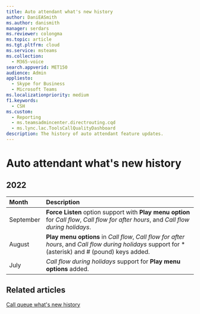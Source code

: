 ```yaml
---
title: Auto attendant what's new history
author: DaniEASmith
ms.author: danismith
manager: serdars
ms.reviewer: colongma
ms.topic: article
ms.tgt.pltfrm: cloud
ms.service: msteams
ms.collection: 
  - M365-voice
search.appverid: MET150
audience: Admin
appliesto: 
  - Skype for Business
  - Microsoft Teams
ms.localizationpriority: medium
f1.keywords: 
  - CSH
ms.custom: 
  - Reporting
  - ms.teamsadmincenter.directrouting.cqd
  - ms.lync.lac.ToolsCallQualityDashboard
description: The history of auto attendant feature updates.
---
```


# Auto attendant what's new history

## 2022

|Month     |Description                                                                                                                                             |
|:---------|:-------------------------------------------------------------------------------------------------------------------------------------------------------|
|September |**Force Listen** option support with **Play menu option** for *Call flow*, *Call flow for after hours*, and *Call flow during holidays*.                |
|August    |**Play menu options** in *Call flow*, *Call flow for after hours*, and *Call flow during holidays* support for \* (asterisk) and \# (pound) keys added. |
|July      |*Call flow during holidays* support for **Play menu options** added.                                                                                    |


## Related articles

[Call queue what's new history](cq-whats-new-history.md)


